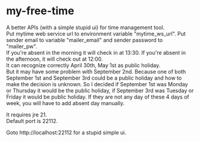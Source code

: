 # my-free-time

A better APIs (with a simple stupid ui) for time management tool.<br>
Put mytime web service url to environment variable "mytime_ws_url". Put sender email to variable "mailer_email" and sender password to "mailer_pw".
<br>
If you're absent in the morning it will check in at 13:30. If you're absent in the afternoon, it will check out at 12:00.<br>
It can recognize correctly April 30th, May 1st as public holiday.<br>
But it may have some problem with September 2nd. 
Because one of both September 1st and September 3rd could be a public holiday and how to make the decision is unknown.
So I decided if September 1st was Monday or Thursday it would be the public holiday, if September 3rd was Tuesday or Friday it would be public holiday.
If they are not any day of these 4 days of week, you will have to add absent day manually.

It requires jre 21.<br>
Default port is 22112.

Goto http://localhost:22112 for a stupid simple ui.
